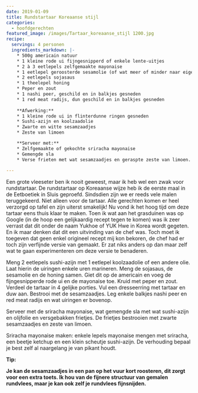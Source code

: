 ```yaml
---
date: 2019-01-09
title: Rundstartaar Koreaanse stijl
categories:
  - hoofdgerechten
featured_image: /images/Tartaar_koreaanse_stijl 1200.jpg
recipe:
  servings: 4 personen
  ingredients_markdown: |-
    * 500g americain natuur    * 1 kleine rode ui fijngesnipperd of enkele lente-uitjes    * 2 à 3 eetlepels zelfgemaakte mayonaise    * 1 eetlepel geroosterde sesamolie (of wat meer of minder naar eigen smaak)
    * 2 eetlepels sojasaus    * 1 theelepel honing    * Peper en zout    * 1 nashi peer, geschild en in balkjes gesneden    * 1 red meat radijs, dun geschild en in balkjes gesneden        **Afwerking:**    * 1 kleine rode ui in flinterdunne ringen gesneden    * Sushi-azijn en koolzaadolie    * Zwarte en witte sesamzaadjes
    * Zeste van limoen
    **Serveer met:**    * Zelfgemaakte of gekochte sriracha mayonaise     * Gemengde sla    * Verse frieten met wat sesamzaadjes en geraspte zeste van limoen. 
---
```

Een grote vleeseter ben ik nooit geweest, maar ik heb wel een zwak voor rundstartaar.
De rundstartaar op Koreaanse wijze heb ik de eerste maal in de Eetboetiek in Sluis geproefd.
Sindsdien zijn we er reeds vele malen teruggekeerd. Niet alleen voor de tartaar.
Alle gerechten komen er heel verzorgd op tafel en zijn uiterst smakelijk!
Nu vond ik het hoog tijd om deze tartaar eens thuis klaar te maken.
Toen ik wat aan het grasduinen was op Google (in de hoop een gelijkaardig recept tegen te komen) was ik zeer verrast dat dit onder de naam Yukhoe of YUK Hwe in Korea wordt gegeten.
En ik maar denken dat dit een uitvinding van de chef was.
Toch moet ik toegeven dat geen enkel origineel recept mij kon bekoren, de chef had er toch zijn verfijnde versie van gemaakt.
Er zat niks anders op dan maar zelf wat te gaan experimenteren om deze versie te benaderen.

 
 



<!--more-->

Meng 2 eetlepels sushi-azijn met 1 eetlepel koolzaadolie of een andere olie.Laat hierin de uiringen enkele uren marineren. Meng de sojasaus, de sesamolie en de honing samen.Giet dit op de americain en voeg de fijngesnipperde rode ui en de mayonaise toe.Kruid met peper en zout.Verdeel de tartaar in 4 gelijke porties.Vul een dresseerring met tartaar en duw aan. Bestrooi met de sesamzaadjes. Leg enkele balkjes nashi peer en red meat radijs en wat uiringen er bovenop.Serveer met de sriracha mayonaise, wat gemengde sla met wat sushi-azijn en olijfolie en versgebakken frietjes.De frietjes bestrooien met zwarte sesamzaadjes en zeste van limoen.Sriracha mayonaise maken: enkele lepels mayonaise mengen met sriracha, een beetje ketchup en een klein scheutje sushi-azijn.De verhouding bepaal je best zelf al naargelang je van pikant houdt.

<b>Tip: <b/>

Je kan de sesamzaadjes in een pan op het vuur kort roosteren, dit zorgt voor een extra toets.
Ik hou van de fijnere structuur van gemalen rundvlees, maar je kan ook zelf je rundvlees fijnsnijden. 

